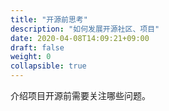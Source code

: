 ```yaml
---
title: "开源前思考"
description: "如何发展开源社区、项目"
date: 2020-04-08T14:09:21+09:00
draft: false
weight: 0
collapsible: true
---
```


介绍项目开源前需要关注哪些问题。

